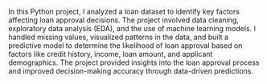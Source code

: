 In this Python project, I analyzed a loan dataset to identify key factors affecting loan approval decisions. The project involved data cleaning, exploratory data analysis (EDA), and the use of machine learning models. 
I handled missing values, visualized patterns in the data, and built a predictive model to determine the likelihood of loan approval based on factors like credit history, income, loan amount, and applicant demographics. 
The project provided insights into the loan approval process and improved decision-making accuracy through data-driven predictions.
